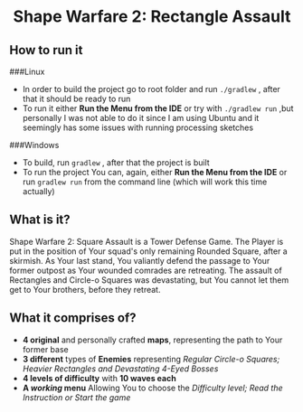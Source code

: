 <center><h1> Shape Warfare 2: Rectangle Assault </h1></center>

## How to run it

###Linux
- In order to build the project go to root folder and run `./gradlew` , after that it should be ready to run
- To run it either <b>Run the Menu from the IDE</b> or try with `./gradlew run` ,but personally I was not able to do it since I am using Ubuntu and it seemingly has some issues with running processing sketches

###Windows
- To build, run `gradlew` , after that the project is built
- To run the project You can, again, either <b>Run the Menu from the IDE</b> or run `gradlew run` from the command line (which will work this time actually)


## What is it?

Shape Warfare 2: Square Assault is a Tower Defense Game. The Player is put in the position of Your squad's only remaining Rounded Square, after a skirmish. As Your last stand, You valiantly defend the passage to Your former outpost as Your wounded comrades are retreating. The assault of Rectangles and Circle-o Squares was devastating, but You cannot let them get to Your brothers, before they retreat. 

## What it comprises of?

- **4 original** and personally crafted **maps**, representing the path to Your former base
- **3 different** types of **Enemies** representing *Regular Circle-o Squares; Heavier Rectangles and Devastating 4-Eyed Bosses*
- **4 levels of difficulty** with **10 waves each**
- **A *working* menu** Allowing You to choose the *Difficulty level; Read the Instruction or Start the game* 
